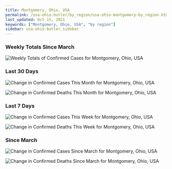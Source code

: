 ```yaml
---
title: Montgomery, Ohio, USA
permalink: /usa-ohio-butler/by_region/usa-ohio-montgomery-by_region.html
last_updated: Oct 15, 2021
keywords: ["Montgomery, Ohio, USA", "by region"]
sidebar: usa-ohio-butler_sidebar
---
```


<h3>Weekly Totals Since March</h3>

![Weekly Totals of Confirmed Cases for Montgomery, Ohio, USA](/covid_tracker/images/graphs/usa-ohio-montgomery-weekly_totals_graph.png)

<h3>Last 30 Days</h3>

![Change in Confirmed Cases This Month for Montgomery, Ohio, USA](/covid_tracker/images/graphs/usa-ohio-montgomery-delta_confirmed-30_days_graph.png)

![Change in Confirmed Deaths This Month for Montgomery, Ohio, USA](/covid_tracker/images/graphs/usa-ohio-montgomery-delta_deaths-30_days_graph.png)

<h3>Last 7 Days</h3>

![Change in Confirmed Cases This Week for Montgomery, Ohio, USA](/covid_tracker/images/graphs/usa-ohio-montgomery-delta_confirmed-7_days_graph.png)

![Change in Confirmed Deaths This Week for Montgomery, Ohio, USA](/covid_tracker/images/graphs/usa-ohio-montgomery-delta_deaths-7_days_graph.png)

<h3>Since March</h3>

![Change in Confirmed Cases Since March for Montgomery, Ohio, USA](/covid_tracker/images/graphs/usa-ohio-montgomery-delta_confirmed-since_march_graph.png)

![Change in Confirmed Deaths Since March for Montgomery, Ohio, USA](/covid_tracker/images/graphs/usa-ohio-montgomery-delta_deaths-since_march_graph.png)

